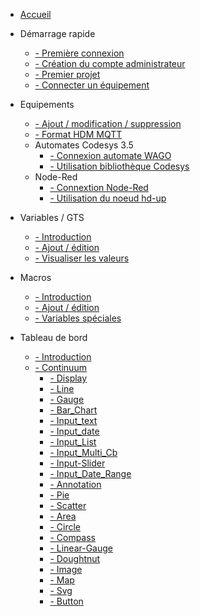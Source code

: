 * [Accueil](/)

* Démarrage rapide
    * [   - Première connexion](/demarrageRapide/premiereConnexion.md)
    * [   - Création du compte administrateur](/demarrageRapide/creationAdmin.md)
    * [   - Premier projet](/demarrageRapide/premierProjet.md)
    * [   - Connecter un équipement](/Equipements/ajout.md)

* Equipements
    * [   - Ajout / modification / suppression](/Equipements/ajout.md)
    * [   - Format HDM MQTT](/Equipements/formatMqtt.md)
    * Automates Codesys 3.5
        * [   - Connexion automate WAGO](/Equipements/connexionWago.md)
        * [   - Utilisation bibliothèque Codesys](/Equipements/bibliothèqueCodesys.md)
    * Node-Red
        * [   - Connextion Node-Red](/Equipements/connexionNodeRed.md)
        * [   - Utilisation du noeud hd-up](/Equipements/NoeudNodeRed.md)

* Variables / GTS
    * [   - Introduction](/Variables/introduction.md)
    * [   - Ajout / édition](/Variables/ajout.md)
    * [   - Visualiser les valeurs](/Variables/visualiser.md)
* Macros
    * [   - Introduction](/Macros/introduction.md)
    * [   - Ajout / édition](/Macros/ajout.md)
    * [   - Variables spéciales](/Macros/variablesProjet.md)
* Tableau de bord
    * [   - Introduction](./Dashboards/introduction.md)
    * [   - Continuum](./Dashboards/Continuum/introduction.md)
        * [   - Display](./Dashboards/Continuum/display.md)
        * [   - Line](./Dashboards/Continuum/line.md)
        * [   - Gauge](./Dashboards/Continuum/gauge.md)
        * [   - Bar_Chart](./Dashboards/Continuum/bar_chart.md)
        * [   - Input_text](./Dashboards/Continuum/input_text.md)
        * [   - Input_date](./Dashboards/Continuum/input_date.md)
        * [   - Input_List ](./Dashboards/Continuum/input_list.md)
        * [   - Input_Multi_Cb ](./Dashboards/Continuum/input_multi_cb.md)
        * [   - Input-Slider ](./Dashboards/Continuum/input_slider.md)
        * [   - Input_Date_Range ](./Dashboards/Continuum/input_date_range.md)
        * [   - Annotation ](./Dashboards/Continuum/annotation.md)
        * [   - Pie ](./Dashboards/Continuum/pie.md)
        * [   - Scatter ](./Dashboards/Continuum/scatter.md)
        * [   - Area](./Dashboards/Continuum/area.md)
        * [   - Circle ](./Dashboards/Continuum/circle.md)
        * [   - Compass ](./Dashboards/Continuum/compass.md)
        * [   - Linear-Gauge ](./Dashboards/Continuum/linear-gauge.md)
        * [   - Doughtnut ](./Dashboards/Continuum/doughtnut.md)
        * [   - Image ](./Dashboards/Continuum/image.md)
        * [   - Map ](./Dashboards/Continuum/map.md)
        * [   - Svg ](./Dashboards/Continuum/svg.md)
        * [   - Button ](./Dashboards/Continuum/button.md)
